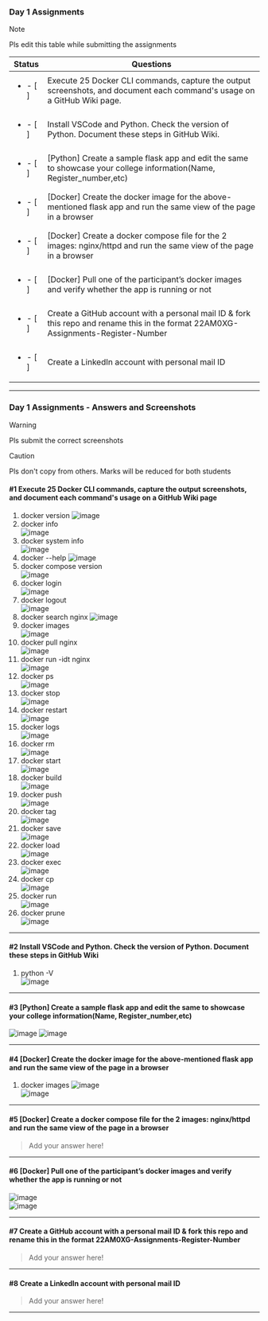 ### Day 1 Assignments

> [!NOTE]
> Pls edit this table while submitting the assignments

| Status         | Questions     | 
|----------------|---------------|
| <ul><li>- [ ] </li></ul> | Execute 25 Docker CLI commands, capture the output screenshots, and document each command's usage on a GitHub Wiki page. |
| <ul><li>- [ ] </li></ul> | Install VSCode and Python. Check the version of Python. Document these steps in GitHub Wiki. |
| <ul><li>- [ ] </li></ul> | [Python] Create a sample flask app and edit the same to showcase your college information(Name, Register_number,etc) |
| <ul><li>- [ ] </li></ul> | [Docker] Create the docker image for the above-mentioned flask app and run the same view of the page in a browser |
| <ul><li>- [ ] </li></ul> | [Docker] Create a docker compose file for the 2 images: nginx/httpd and run the same view of the page in a browser |
| <ul><li>- [ ] </li></ul> | [Docker] Pull one of the participant’s docker images and verify whether the app is running or not  |
| <ul><li>- [ ] </li></ul> | Create a GitHub account with a personal mail ID & fork this repo and rename this in the format 22AM0XG-Assignments-Register-Number  |
| <ul><li>- [ ] </li></ul> | Create a LinkedIn account with personal mail ID  |

***

### Day 1 Assignments - Answers and Screenshots

> [!WARNING]
> Pls submit the correct screenshots

> [!CAUTION]
> Pls don't copy from others. Marks will be reduced for both students

#### #1 Execute 25 Docker CLI commands, capture the output screenshots, and document each command's usage on a GitHub Wiki page
1. docker version
   ![image](https://github.com/user-attachments/assets/e0bbece7-efa7-444c-8e4e-fe18bc234172)
2. docker info <br>
  ![image](https://github.com/user-attachments/assets/8bfd7f64-bd32-42dc-b62a-4a1be408fce5)
3. docker system info <br>
  ![image](https://github.com/user-attachments/assets/b3c2fc94-5405-47c0-a042-b2db8217d6e4)
4. docker --help
   ![image](https://github.com/user-attachments/assets/9c7fac9c-e0c7-4eb0-9793-40acf28926d9)
5. docker compose version <br>
   ![image](https://github.com/user-attachments/assets/3e189bbe-d326-4fdc-b403-dbe47a1fe3ee)
6. docker login <br>
   ![image](https://github.com/user-attachments/assets/a51126a3-ff9a-4fb9-933c-1abe3e3a2d0f)
7. docker logout <br>
   ![image](https://github.com/user-attachments/assets/2b4b2fee-0e07-4b55-9ee9-bd5adbc0e3e3)
8. docker search nginx
   ![image](https://github.com/user-attachments/assets/9a752439-a077-4871-a8f0-65f597ec421c)
9. docker images <br>
    ![image](https://github.com/user-attachments/assets/628d367d-643e-49a6-9563-3b5c00f173f7)
10. docker pull nginx <br>
    ![image](https://github.com/user-attachments/assets/69640317-fd04-4f29-8029-7f91ffc99d50)
11. docker run -idt nginx <br>
    ![image](https://github.com/user-attachments/assets/69c3c493-66df-4e6e-92be-c1c54ddf2642)
12. docker ps <br>
    ![image](https://github.com/user-attachments/assets/078135c8-26f2-4f43-b7a6-f339da8e0559)
13. docker stop <br>
    ![image](https://github.com/user-attachments/assets/700cef51-9482-44d4-882e-aa03f1e70997)
14. docker restart <br>
    ![image](https://github.com/user-attachments/assets/d1b31b38-4f82-47fa-a570-85873ce15945)
15. docker logs <br>
    ![image](https://github.com/user-attachments/assets/9f1bb07a-a1f7-415c-a047-c91ec7bb77ee)
16. docker rm <br>
    ![image](https://github.com/user-attachments/assets/bead6c52-1372-4a60-bd46-e7587556ff1b)
17. docker start <br>
    ![image](https://github.com/user-attachments/assets/79e370db-2159-4b58-b447-9aa9d5c534d9)
18. docker build <br>
    ![image](https://github.com/user-attachments/assets/1f16edc1-83c9-4eed-afb5-ec5a71d0d202)
19. docker push <br>
    ![image](https://github.com/user-attachments/assets/95356f1a-4156-43ff-a16b-07f6006709e2)
20. docker tag <br>
    ![image](https://github.com/user-attachments/assets/7df3bf87-30e6-448b-837f-e4ef06024646)
21. docker save <br>
    ![image](https://github.com/user-attachments/assets/d967d485-2b8f-4db2-88d8-896ba7bc52d4)
22. docker load <br>
    ![image](https://github.com/user-attachments/assets/195bcffe-6694-4fd8-b654-4fdf9b1ec4fa)
23. docker exec <br>
    ![image](https://github.com/user-attachments/assets/9ac28a74-14e4-468e-852a-08373bc1c636)
24. docker cp <br>
    ![image](https://github.com/user-attachments/assets/fd78be36-c024-40a3-9aa6-cc97e89c6e1d)
25. docker run <br>
    ![image](https://github.com/user-attachments/assets/2e23095c-0336-4224-ad14-843a95e36a1d)
26. docker prune <br>
    ![image](https://github.com/user-attachments/assets/52e66116-b2e1-4e45-9b16-762e678a9d86)

***

#### #2 Install VSCode and Python. Check the version of Python. Document these steps in GitHub Wiki
1. python -V <br>
   ![image](https://github.com/user-attachments/assets/81e63231-1d1b-4b8e-8c67-faaa7a6b276c)

***

#### #3 [Python] Create a sample flask app and edit the same to showcase your college information(Name, Register_number,etc)
![image](https://github.com/user-attachments/assets/d447e2fa-75c8-4897-b08a-23a80f48b295)
![image](https://github.com/user-attachments/assets/3d9cf673-f454-42a8-97c0-5381662f4ec8)

***

#### #4 [Docker] Create the docker image for the above-mentioned flask app and run the same view of the page in a browser
1. docker images
  ![image](https://github.com/user-attachments/assets/30ad96bc-b1f2-4cfb-b896-8526ff1e12a4) <br>
![image](https://github.com/user-attachments/assets/3a118200-0120-43c4-ada3-dea7edb2790e)


***

#### #5 [Docker] Create a docker compose file for the 2 images: nginx/httpd and run the same view of the page in a browser
> Add your answer here!

***

#### #6 [Docker] Pull one of the participant’s docker images and verify whether the app is running or not
![image](https://github.com/user-attachments/assets/e6dcbb40-441f-472c-99c7-3531b0433186) <br>
![image](https://github.com/user-attachments/assets/f06eff52-3bec-44a4-aa92-410e4f09a4cf)

***

#### #7 Create a GitHub account with a personal mail ID & fork this repo and rename this in the format 22AM0XG-Assignments-Register-Number
> Add your answer here!

***

#### #8 Create a LinkedIn account with personal mail ID
> Add your answer here!

***
